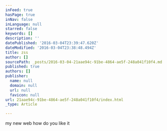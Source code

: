 ```yaml
---
inFeed: true
hasPage: true
inNav: false
inLanguage: null
starred: false
keywords: []
description: ''
datePublished: '2016-03-04T23:39:47.620Z'
dateModified: '2016-03-04T23:38:48.494Z'
title: zss
author: []
sourcePath: _posts/2016-03-04-21aae94c-91be-4864-ae5f-248a041f10f4.md
published: true
authors: []
publisher:
  name: null
  domain: null
  url: null
  favicon: null
url: 21aae94c-91be-4864-ae5f-248a041f10f4/index.html
_type: Article

---
```

my new web how do you like it